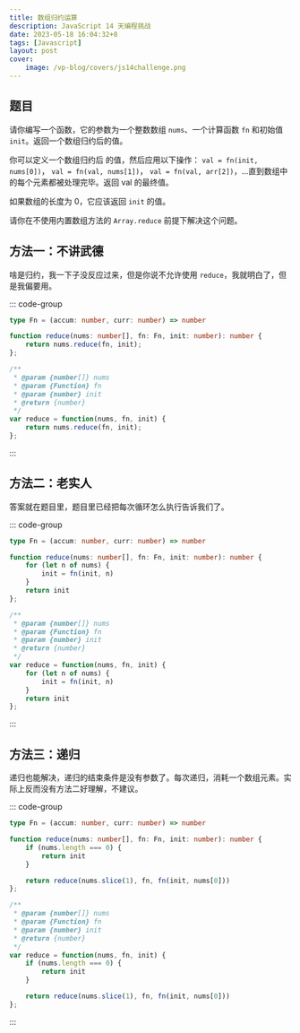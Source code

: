 ```yaml
---
title: 数组归约运算
description: JavaScript 14 天编程挑战
date: 2023-05-18 16:04:32+8
tags: [Javascript]
layout: post
cover:
    image: /vp-blog/covers/js14challenge.png
---
```


## 题目

请你编写一个函数，它的参数为一个整数数组 `nums`、一个计算函数 `fn` 和初始值 `init`。返回一个数组归约后的值。

你可以定义一个数组归约后 的值，然后应用以下操作： `val = fn(init, nums[0])`， `val = fn(val, nums[1])`， `val = fn(val, arr[2])`，...直到数组中的每个元素都被处理完毕。返回 val 的最终值。

如果数组的长度为 0，它应该返回 `init` 的值。

请你在不使用内置数组方法的 `Array.reduce` 前提下解决这个问题。


## 方法一：不讲武德

啥是归约，我一下子没反应过来，但是你说不允许使用 `reduce`，我就明白了，但是我偏要用。

::: code-group

```typescript
type Fn = (accum: number, curr: number) => number

function reduce(nums: number[], fn: Fn, init: number): number {
    return nums.reduce(fn, init);
};
```

```javascript []
/**
 * @param {number[]} nums
 * @param {Function} fn
 * @param {number} init
 * @return {number}
 */
var reduce = function(nums, fn, init) {
    return nums.reduce(fn, init);
};
```

:::


## 方法二：老实人

答案就在题目里，题目里已经把每次循环怎么执行告诉我们了。

::: code-group

```typescript
type Fn = (accum: number, curr: number) => number

function reduce(nums: number[], fn: Fn, init: number): number {
    for (let n of nums) {
        init = fn(init, n)
    }
    return init
};
```

```javascript
/**
 * @param {number[]} nums
 * @param {Function} fn
 * @param {number} init
 * @return {number}
 */
var reduce = function(nums, fn, init) {
    for (let n of nums) {
        init = fn(init, n)
    }
    return init
};
```

:::


## 方法三：递归

递归也能解决，递归的结束条件是没有参数了。每次递归，消耗一个数组元素。实际上反而没有方法二好理解，不建议。

::: code-group

```typescript
type Fn = (accum: number, curr: number) => number

function reduce(nums: number[], fn: Fn, init: number): number {
    if (nums.length === 0) {
        return init
    }

    return reduce(nums.slice(1), fn, fn(init, nums[0]))
};
```

```javascript
/**
 * @param {number[]} nums
 * @param {Function} fn
 * @param {number} init
 * @return {number}
 */
var reduce = function(nums, fn, init) {
    if (nums.length === 0) {
        return init
    }

    return reduce(nums.slice(1), fn, fn(init, nums[0]))
};
```

:::
